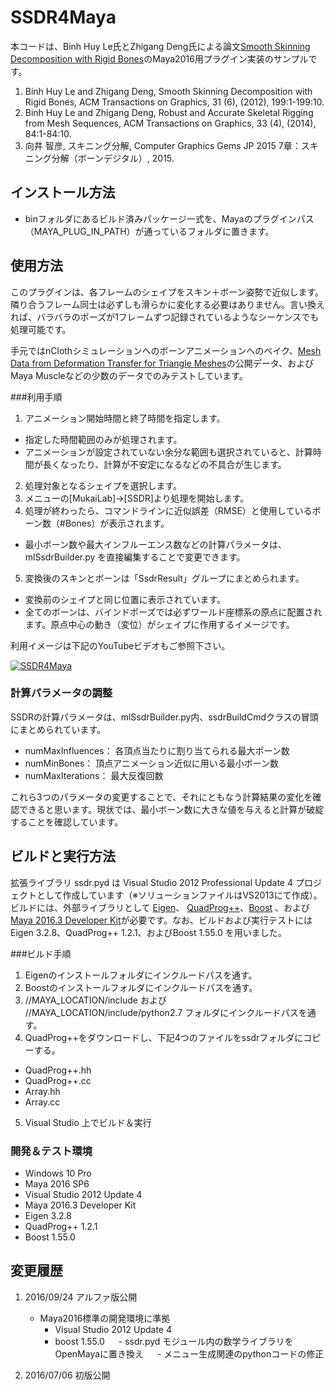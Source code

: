 # SSDR4Maya
本コードは、Binh Huy Le氏とZhigang Deng氏による論文[Smooth Skinning Decomposition with Rigid Bones](http://graphics.cs.uh.edu/ble/papers/2012sa-ssdr/ "SSDR paper")のMaya2016用プラグイン実装のサンプルです。

 1. Binh Huy Le and Zhigang Deng, Smooth Skinning Decomposition with Rigid Bones, ACM Transactions on Graphics, 31 (6), (2012), 199:1-199:10.
 2. Binh Huy Le and Zhigang Deng, Robust and Accurate Skeletal Rigging from Mesh Sequences, ACM Transactions on Graphics, 33 (4), (2014), 84:1-84:10.
 3. 向井 智彦, スキニング分解, Computer Graphics Gems JP 2015 7章：スキニング分解（ボーンデジタル）, 2015.

## インストール方法
* binフォルダにあるビルド済みパッケージ一式を、Mayaのプラグインパス（MAYA_PLUG_IN_PATH）が通っているフォルダに置きます。

## 使用方法
このプラグインは、各フレームのシェイプをスキン＋ボーン姿勢で近似します。隣り合うフレーム同士は必ずしも滑らかに変化する必要はありません。言い換えれば、バラバラのポーズが1フレームずつ記録されているようなシーケンスでも処理可能です。

手元ではnClothシミュレーションへのボーンアニメーションへのベイク、[Mesh Data from 
Deformation Transfer for Triangle Meshes](https://people.csail.mit.edu/sumner/research/deftransfer/data.html "MeshData@CSAIL")の公開データ、およびMaya Muscleなどの少数のデータでのみテストしています。

###利用手順
1. アニメーション開始時間と終了時間を指定します。
 - 指定した時間範囲のみが処理されます。
 - アニメーションが設定されていない余分な範囲も選択されていると、計算時間が長くなったり、計算が不安定になるなどの不具合が生じます。
2. 処理対象となるシェイプを選択します。
3. メニューの[MukaiLab]->[SSDR]より処理を開始します。
4. 処理が終わったら、コマンドラインに近似誤差（RMSE）と使用しているボーン数（#Bones）が表示されます。
 - 最小ボーン数や最大インフルーエンス数などの計算パラメータは、mlSsdrBuilder.py を直接編集することで変更できます。
5. 変換後のスキンとボーンは「SsdrResult」グループにまとめられます。
 - 変換前のシェイプと同じ位置に表示されています。
 - 全てのボーンは、バインドポーズでは必ずワールド座標系の原点に配置されます。原点中心の動き（変位）がシェイプに作用するイメージです。

利用イメージは下記のYouTubeビデオもご参照下さい。

[![SSDR4Maya](http://img.youtube.com/vi/ZPKKR24gGbg/0.jpg)](http://www.youtube.com/watch?v=ZPKKR24gGbg)

### 計算パラメータの調整
SSDRの計算パラメータは、mlSsdrBuilder.py内、ssdrBuildCmdクラスの冒頭にまとめられています。

- numMaxInfluences： 各頂点当たりに割り当てられる最大ボーン数
- numMinBones： 頂点アニメーション近似に用いる最小ボーン数
- numMaxIterations： 最大反復回数

これら3つのパラメータの変更することで、それにともなう計算結果の変化を確認できると思います。現状では、最小ボーン数に大きな値を与えると計算が破綻することを確認しています。

## ビルドと実行方法
拡張ライブラリ ssdr.pyd は Visual Studio 2012 Professional Update 4 プロジェクトとして作成しています（※ソリューションファイルはVS2013にて作成）。ビルドには、外部ライブラリとして [Eigen](http://eigen.tuxfamily.org/ "Eigen")、 [QuadProg++](http://quadprog.sourceforge.net/ "QuadProg++")、[Boost](http://www.boost.org/ "Boost") 、および[Maya 2016.3 Developer Kit](https://apps.autodesk.com/MAYA/ja/Detail/Index?id=6303159649350432165&appLang=en&os=Win64 "MayaDevKit")が必要です。なお、ビルドおよび実行テストには Eigen 3.2.8、QuadProg++ 1.2.1、およびBoost 1.55.0 を用いました。

###ビルド手順

1. Eigenのインストールフォルダにインクルードパスを通す。
2. Boostのインストールフォルダにインクルードパスを通す。
3. //MAYA_LOCATION/include および //MAYA_LOCATION/include/python2.7 フォルダにインクルードパスを通す。
4. QuadProg++をダウンロードし、下記4つのファイルをssdrフォルダにコピーする。
 * QuadProg++.hh
 * QuadProg++.cc
 * Array.hh
 * Array.cc
5. Visual Studio 上でビルド＆実行

### 開発＆テスト環境
* Windows 10 Pro
* Maya 2016 SP6
* Visual Studio 2012 Update 4
* Maya 2016.3 Developer Kit
* Eigen 3.2.8
* QuadProg++ 1.2.1
* Boost 1.55.0

## 変更履歴
1. 2016/09/24 アルファ版公開
    - Maya2016標準の開発環境に準拠
        - Visual Studio 2012 Update 4
        - boost 1.55.0
　  - ssdr.pyd モジュール内の数学ライブラリをOpenMayaに置き換え
　  - メニュー生成関連のpythonコードの修正

2. 2016/07/06 初版公開
